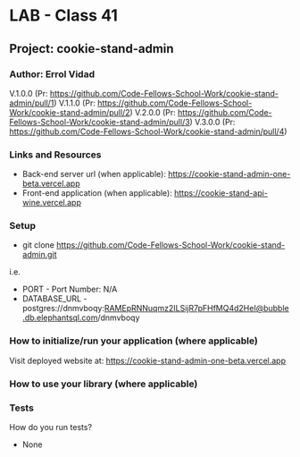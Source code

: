 # LAB - Class 41

## Project: cookie-stand-admin

### Author: Errol Vidad
V.1.0.0 (Pr: https://github.com/Code-Fellows-School-Work/cookie-stand-admin/pull/1)
V.1.1.0 (Pr: https://github.com/Code-Fellows-School-Work/cookie-stand-admin/pull/2)
V.2.0.0 (Pr: https://github.com/Code-Fellows-School-Work/cookie-stand-admin/pull/3)
V.3.0.0 (Pr: https://github.com/Code-Fellows-School-Work/cookie-stand-admin/pull/4)

### Links and Resources
- Back-end server url (when applicable): https://cookie-stand-admin-one-beta.vercel.app
- Front-end application (when applicable): https://cookie-stand-api-wine.vercel.app

### Setup
- git clone https://github.com/Code-Fellows-School-Work/cookie-stand-admin.git

i.e.

- PORT - Port Number: N/A
- DATABASE_URL - postgres://dnmvboqy:RAMEpRNNuqmz2ILSijR7pFHfMQ4d2HeI@bubble.db.elephantsql.com/dnmvboqy

### How to initialize/run your application (where applicable)

Visit deployed website at: https://cookie-stand-admin-one-beta.vercel.app

### How to use your library (where applicable)
### Tests
How do you run tests?

- None
